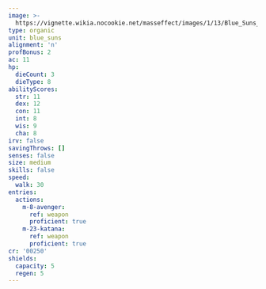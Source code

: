 ```yaml
---
image: >-
  https://vignette.wikia.nocookie.net/masseffect/images/1/13/Blue_Suns_Trooper.png/revision/latest/scale-to-width-down/369?cb=20100626054323
type: organic
unit: blue_suns
alignment: 'n'
profBonus: 2
ac: 11
hp:
  dieCount: 3
  dieType: 8
abilityScores:
  str: 11
  dex: 12
  con: 11
  int: 8
  wis: 9
  cha: 8
irv: false
savingThrows: []
senses: false
size: medium
skills: false
speed:
  walk: 30
entries:
  actions:
    m-8-avenger:
      ref: weapon
      proficient: true
    m-23-katana:
      ref: weapon
      proficient: true
cr: '00250'
shields:
  capacity: 5
  regen: 5
---
```

